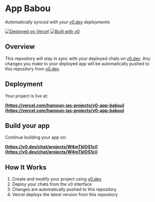 # App Babou

*Automatically synced with your [v0.dev](https://v0.dev) deployments*

[![Deployed on Vercel](https://img.shields.io/badge/Deployed%20on-Vercel-black?style=for-the-badge&logo=vercel)](https://vercel.com/hamoun-ias-projects/v0-app-babou)
[![Built with v0](https://img.shields.io/badge/Built%20with-v0.dev-black?style=for-the-badge)](https://v0.dev/chat/projects/W4mTklOS1ci)

## Overview

This repository will stay in sync with your deployed chats on [v0.dev](https://v0.dev).
Any changes you make to your deployed app will be automatically pushed to this repository from [v0.dev](https://v0.dev).

## Deployment

Your project is live at:

**[https://vercel.com/hamoun-ias-projects/v0-app-babou](https://vercel.com/hamoun-ias-projects/v0-app-babou)**

## Build your app

Continue building your app on:

**[https://v0.dev/chat/projects/W4mTklOS1ci](https://v0.dev/chat/projects/W4mTklOS1ci)**

## How It Works

1. Create and modify your project using [v0.dev](https://v0.dev)
2. Deploy your chats from the v0 interface
3. Changes are automatically pushed to this repository
4. Vercel deploys the latest version from this repository